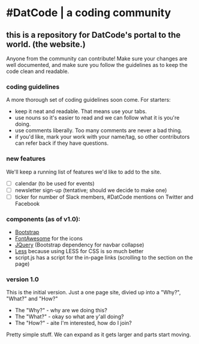 # #DatCode | a coding community
## this is a repository for DatCode's portal to the world. (the website.)

Anyone from the community can contribute! Make sure your changes are well documented, and make sure you follow the guidelines as to keep the code clean and readable.
    
### coding guidelines
A more thorough set of coding guidelines soon come. For starters:
* keep it neat and readable. That means use your tabs.
* use nouns so it's easier to read and we can follow what it is you're doing.
* use comments liberally. Too many comments are never a bad thing.
* if you'd like, mark your work with your name/tag, so other contributors can refer back if they have questions.

### new features
We'll keep a running list of features we'd like to add to the site.
- [ ] calendar (to be used for events)
- [ ] newsletter sign-up (tentative; should we decide to make one)
- [ ] ticker for number of Slack members, #DatCode mentions on Twitter and Facebook

### components (as of v1.0):
* [Bootstrap](http://www.getbootstrap.com)
* [FontAwesome](http://www.fontawesome.io) for the icons
* [JQuery](http://www.jquery.org) (Bootstrap dependency for navbar collapse)
* [Less](http://www.lesscss.org) because using LESS for CSS is so much better
* script.js has a script for the in-page links (scrolling to the section on the page) 

### version 1.0
This is the initial version. Just a one page site, divied up into a "Why?", "What?" and "How?"
* The "Why?" - why are we doing this?
* The "What?" - okay so what are y'all doing?
* The "How?" - aite I'm interested, how do I join?

Pretty simple stuff. We can expand as it gets larger and parts start moving.
   
